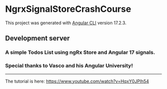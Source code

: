 # NgrxSignalStoreCrashCourse

This project was generated with [Angular CLI](https://github.com/angular/angular-cli) version 17.2.3.

## Development server

### A simple Todos List using ngRx Store and Angular 17 signals.
### Special thanks to Vasco and his Angular University!
---
The tutorial is here: https://www.youtube.com/watch?v=HqxY0JPlh54
